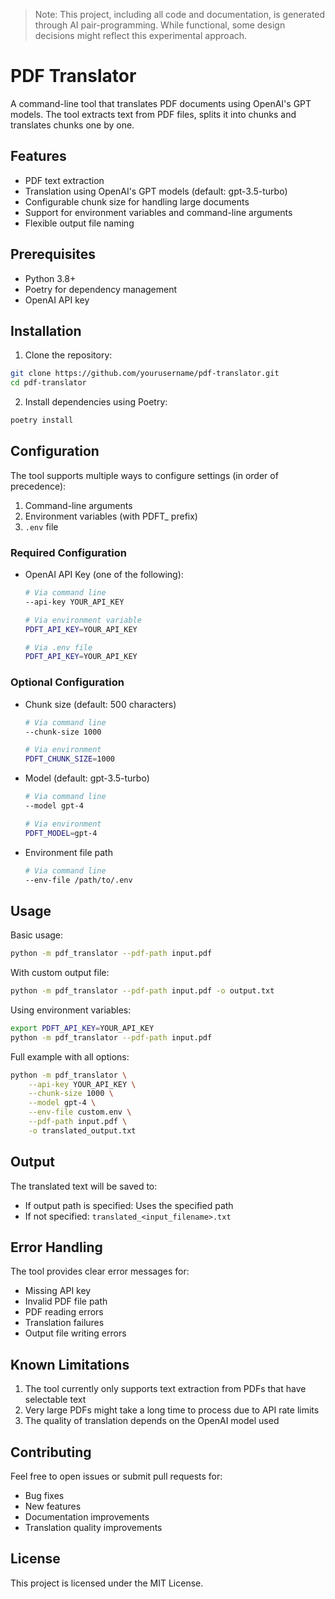 > Note: This project, including all code and documentation, is generated through AI pair-programming. While functional, some design decisions might reflect this experimental approach.

# PDF Translator

A command-line tool that translates PDF documents using OpenAI's GPT models. The tool extracts text from PDF files, splits it into chunks and translates chunks one by one.

## Features

- PDF text extraction
- Translation using OpenAI's GPT models (default: gpt-3.5-turbo)
- Configurable chunk size for handling large documents
- Support for environment variables and command-line arguments
- Flexible output file naming

## Prerequisites

- Python 3.8+
- Poetry for dependency management
- OpenAI API key

## Installation

1. Clone the repository:
```bash
git clone https://github.com/yourusername/pdf-translator.git
cd pdf-translator
```

2. Install dependencies using Poetry:
```bash
poetry install
```

## Configuration

The tool supports multiple ways to configure settings (in order of precedence):

1. Command-line arguments
2. Environment variables (with PDFT_ prefix)
3. `.env` file

### Required Configuration

- OpenAI API Key (one of the following):
  ```bash
  # Via command line
  --api-key YOUR_API_KEY

  # Via environment variable
  PDFT_API_KEY=YOUR_API_KEY

  # Via .env file
  PDFT_API_KEY=YOUR_API_KEY
  ```

### Optional Configuration

- Chunk size (default: 500 characters)
  ```bash
  # Via command line
  --chunk-size 1000

  # Via environment
  PDFT_CHUNK_SIZE=1000
  ```

- Model (default: gpt-3.5-turbo)
  ```bash
  # Via command line
  --model gpt-4

  # Via environment
  PDFT_MODEL=gpt-4
  ```

- Environment file path
  ```bash
  # Via command line
  --env-file /path/to/.env
  ```

## Usage

Basic usage:

```bash
python -m pdf_translator --pdf-path input.pdf
```

With custom output file:

```bash
python -m pdf_translator --pdf-path input.pdf -o output.txt
```

Using environment variables:

```bash
export PDFT_API_KEY=YOUR_API_KEY
python -m pdf_translator --pdf-path input.pdf
```

Full example with all options:

```bash
python -m pdf_translator \
    --api-key YOUR_API_KEY \
    --chunk-size 1000 \
    --model gpt-4 \
    --env-file custom.env \
    --pdf-path input.pdf \
    -o translated_output.txt
```

## Output

The translated text will be saved to:
- If output path is specified: Uses the specified path
- If not specified: `translated_<input_filename>.txt`

## Error Handling

The tool provides clear error messages for:
- Missing API key
- Invalid PDF file path
- PDF reading errors
- Translation failures
- Output file writing errors

## Known Limitations

1. The tool currently only supports text extraction from PDFs that have selectable text
2. Very large PDFs might take a long time to process due to API rate limits
3. The quality of translation depends on the OpenAI model used

## Contributing

Feel free to open issues or submit pull requests for:
- Bug fixes
- New features
- Documentation improvements
- Translation quality improvements

## License

This project is licensed under the MIT License.
